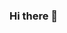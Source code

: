 ### Hi there 👋

<!--
**T0gan/T0gan** is a ✨ _special_ ✨ repository because its `README.md` (this file) appears on your GitHub profile.


- 🔭 I’m currently working on ML & QC
- 🌱 I’m currently learning QML
- 💬 Ask me about ...
- 📫 How to reach me at linkedin.com/in/togan-tlimakhov-514a231b5
- 😄 Pronouns: ...
- ⚡ Fun fact: ...
-->
